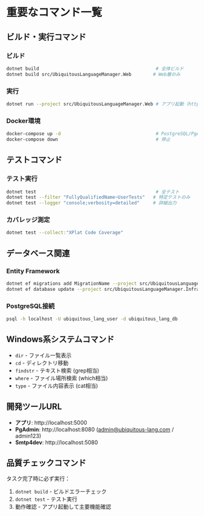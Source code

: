 # 重要なコマンド一覧

## ビルド・実行コマンド

### ビルド
```bash
dotnet build                                           # 全体ビルド
dotnet build src/UbiquitousLanguageManager.Web        # Web層のみ
```

### 実行
```bash
dotnet run --project src/UbiquitousLanguageManager.Web # アプリ起動（http://localhost:5000）
```

### Docker環境
```bash
docker-compose up -d                                   # PostgreSQL/PgAdmin/Smtp4dev起動
docker-compose down                                    # 停止
```

## テストコマンド

### テスト実行
```bash
dotnet test                                            # 全テスト
dotnet test --filter "FullyQualifiedName~UserTests"   # 特定テストのみ
dotnet test --logger "console;verbosity=detailed"     # 詳細出力
```

### カバレッジ測定
```bash
dotnet test --collect:"XPlat Code Coverage"
```

## データベース関連

### Entity Framework
```bash
dotnet ef migrations add MigrationName --project src/UbiquitousLanguageManager.Infrastructure
dotnet ef database update --project src/UbiquitousLanguageManager.Infrastructure
```

### PostgreSQL接続
```bash
psql -h localhost -U ubiquitous_lang_user -d ubiquitous_lang_db
```

## Windows系システムコマンド
- `dir` - ファイル一覧表示
- `cd` - ディレクトリ移動
- `findstr` - テキスト検索 (grep相当)
- `where` - ファイル場所検索 (which相当)
- `type` - ファイル内容表示 (cat相当)

## 開発ツールURL
- **アプリ**: http://localhost:5000
- **PgAdmin**: http://localhost:8080 (admin@ubiquitous-lang.com / admin123)
- **Smtp4dev**: http://localhost:5080

## 品質チェックコマンド
タスク完了時に必ず実行：
1. `dotnet build` - ビルドエラーチェック
2. `dotnet test` - テスト実行
3. 動作確認 - アプリ起動して主要機能確認